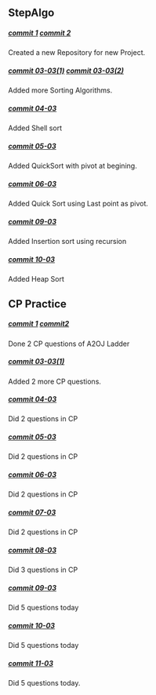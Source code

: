 ## StepAlgo
##### [commit 1](https://github.com/abs12seth/StepAlgo/commit/d1804a1b021240464e08045a7eb3fb0f6ca806e2) [commit 2](https://github.com/abs12seth/StepAlgo/commit/e0e9020cb75bec1f2176e0f683e90f67d03f6341)
Created a new Repository for new Project.
##### [commit 03-03(1)](https://github.com/abs12seth/StepAlgo/commit/c786c41695f8c8d69ab201cbe92ddfd2ed76c996) [commit 03-03(2)](https://github.com/abs12seth/StepAlgo/commit/60298674697dfadf9149249d978f71726eab8972)
Added more Sorting Algorithms.
##### [commit 04-03](https://github.com/abs12seth/StepAlgo/commit/968feeb53dacf68c292bed2a9955133eb3fe7a6a)
Added Shell sort 
##### [commit 05-03](https://github.com/abs12seth/StepAlgo/commit/dd263be4afea31b49df38eaab9bd5b991d907b25)
Added QuickSort with pivot at begining.
##### [commit 06-03](https://github.com/abs12seth/StepAlgo/commit/c66513a66a3827b66ed4e786b0bea062ccb22f6c)
Added Quick Sort using Last point as pivot.
##### [commit 09-03](https://github.com/abs12seth/StepAlgo/commit/18719ed68bfadef36ac1e87732de0814bd00d984)
Added Insertion sort using recursion
##### [commit 10-03](https://github.com/abs12seth/StepAlgo/commit/7728423e0f01b9145633db4611b13d34d3b3ea76)
Added Heap Sort


## CP Practice
##### [commit 1](https://github.com/abs12seth/CP_Practice/commit/b47a5cbdfcb7bd12ca1f1a3e43de7a1f08d61968) [commit2](https://github.com/abs12seth/CP_Practice/commit/75e00db1e7b23ba9c51ab23bc81687e51dea6c37)
Done 2 CP questions of A2OJ Ladder
##### [commit 03-03(1)](https://github.com/abs12seth/CP_Practice/commit/d1f1f9b4526f4480da4d3007c17cbe03c26f7cb1)
Added 2 more CP questions.
##### [commit 04-03](https://github.com/abs12seth/CP_Practice/commit/35be339f2bffac99c23fd5376594fe022460b829)
Did 2 questions in CP
##### [commit 05-03](https://github.com/abs12seth/CP_Practice/commit/10a9ca2fd85960e812ca77813fcd939c50f771ac)
Did 2 questions in CP
##### [commit 06-03](https://github.com/abs12seth/CP_Practice/commit/f5158244e566a5060ed22cb9c4268e4f6f945bfb)
Did 2 questions in CP
##### [commit 07-03](https://github.com/abs12seth/CP_Practice/commit/a6271b0c31aca4bb38561949a910fcddadaefbe8)
Did 2 questions in CP
##### [commit 08-03](https://github.com/abs12seth/CP_Practice/commit/27fd76ec70d84278171e8ec91a696aba439e03f7)
Did 3 questions in CP
##### [commit 09-03](https://github.com/abs12seth/CP_Practice/commit/045366ec95e882fe2243a055a011c44e06aa810a)
Did 5 questions today
##### [commit 10-03](https://github.com/abs12seth/CP_Practice/commit/ef321dcc155dff3ea302ed07db72cf058af8f5a1)
Did 5 questions today
##### [commit 11-03](https://github.com/abs12seth/CP_Practice/commit/7cb097bab628ad50b281b9cb4d0e3eb23fcb261a)
Did 5 questions today.



